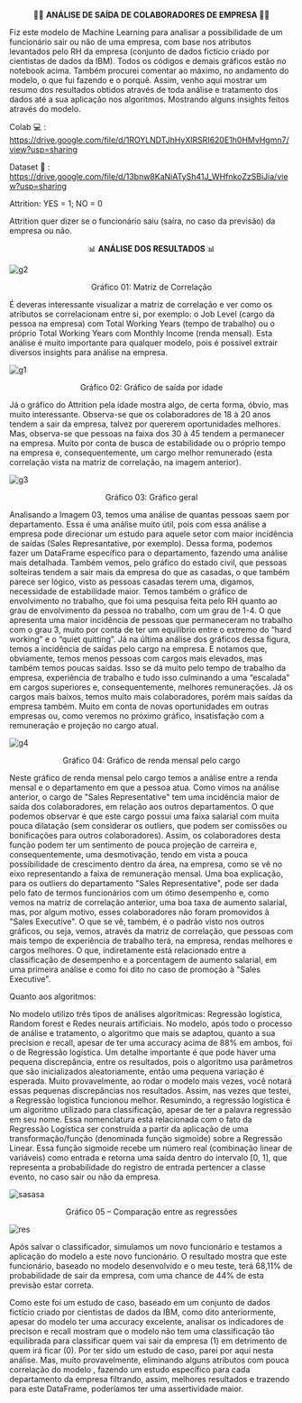 <p align="center"> 
👩‍💼 <b> ANÁLISE DE SAÍDA DE COLABORADORES DE EMPRESA </b> 👩‍💼
<p>




Fiz este modelo de Machine Learning para analisar a possibilidade de um funcionário sair ou não de uma empresa, com base nos atributos levantados pelo RH da empresa (conjunto de dados fictício criado por cientistas de dados da IBM). Todos os códigos e demais gráficos estão no notebook acima. Também procurei comentar ao máximo, no andamento do modelo, o que fui fazendo e o porquê. Assim, venho aqui mostrar um resumo dos resultados obtidos através de toda análise e tratamento dos dados até a sua aplicação nos algoritmos. Mostrando alguns insights feitos através do modelo.
 
  Colab 💻 : https://drive.google.com/file/d/1ROYLNDTJhHyXlRSRI620E1h0HMvHgmn7/view?usp=sharing

Dataset 📑 : https://drive.google.com/file/d/13bnw8KaNiATySh41J_WHfnkoZzSBiJia/view?usp=sharing
  
Attrition: YES = 1; NO = 0
  
Attrition quer dizer se o funcionário saiu (saíra, no caso da previsão) da empresa ou não.

  <p align="center"> 
📊 <b> ANÁLISE DOS RESULTADOS </b> 📊
<p>
 
 ![g2](https://github.com/CeLo93/Analise_de_saida_RH/assets/92175791/6c188941-2ff2-47ae-b2d5-9c85f042fa67)
 <p align="center"> Gráfico 01: Matriz de Correlação <p>

É deveras interessante visualizar a matriz de correlação e ver como os atributos se correlacionam entre si, por exemplo: o Job Level (cargo da pessoa na empresa) com Total Working Years (tempo de trabalho) ou o próprio Total Working Years com Monthly Income (renda mensal). Esta análise é muito importante para qualquer modelo, pois é possível extrair diversos insights para análise na empresa.
 
  ![g1](https://github.com/CeLo93/Analise_de_saida_RH/assets/92175791/ea46a1dc-9030-4ab3-9dcb-10a82f0a6c1c)
 <p align="center"> Gráfico 02: Gráfico de saída por idade <p>
   
  
Já o gráfico do Attrition pela idade mostra algo, de certa forma, óbvio, mas muito interessante. Observa-se que os colaboradores de 18 à 20 anos tendem a sair da empresa, talvez por quererem oportunidades melhores. Mas, observa-se que pessoas na faixa dos 30 à 45 tendem a permanecer na empresa. Muito por conta de busca de estabilidade ou o próprio tempo na empresa e, consequentemente, um cargo melhor remunerado (esta correlação vista na matriz de correlação, na imagem anterior).
  
 ![g3](https://github.com/CeLo93/Analise_de_saida_RH/assets/92175791/9631f14c-e3a2-484e-80e4-76fab4399931)
 <p align="center"> Gráfico 03: Gráfico geral <p>

Analisando a Imagem 03, temos uma análise de quantas pessoas saem por departamento. Essa é uma análise muito útil, pois com essa análise a empresa pode direcionar um estudo para aquele setor com maior incidência de saídas (Sales Represantative, por exemplo). Dessa forma, podemos fazer um DataFrame específico para o departamento, fazendo uma análise mais detalhada. Também vemos, pelo gráfico do estado civil, que pessoas solteiras tendem a sair mais da empresa do que as casadas, o que também parece ser lógico, visto as pessoas casadas terem uma, digamos, necessidade de estabilidade maior. Temos também o gráfico de envolvimento no trabalho, que foi uma pesquisa feita pelo RH quanto ao grau de envolvimento da pessoa no trabalho, com um grau de 1-4. O que apresenta uma maior incidência de pessoas que permaneceram no trabalho com o grau 3, muito por conta de ter um equilíbrio entre o extremo do “hard working” e o “quiet quitting”. Já na última análise dos gráficos dessa figura, temos a incidência de saídas pelo cargo na empresa. E notamos que, obviamente, temos menos pessoas com cargos mais elevados, mas também temos poucas saídas. Isso se dá muito pelo tempo de trabalho da empresa, experiência de trabalho e tudo isso culminando a uma “escalada” em cargos superiores e, consequentemente, melhores remunerações. Já os cargos mais baixos, temos muito mais colaboradores, porém mais saídas da empresa também. Muito em conta de novas oportunidades em outras empresas ou, como veremos no próximo gráfico, insatisfação com a remuneração e projeção no cargo atual.

 ![g4](https://github.com/CeLo93/Analise_de_saida_RH/assets/92175791/94336bd5-427e-4641-8b3b-f44979596b46)
 <p align="center"> Gráfico 04: Gráfico de renda mensal pelo cargo <p>

Neste gráfico de renda mensal pelo cargo temos a análise entre a renda mensal e o departamento em que a pessoa atua. Como vimos na análise anterior, o cargo de "Sales Representative" tem uma incidência maior de saída dos colaboradores, em relação aos outros departamentos. O que podemos observar é que este cargo possui uma faixa salarial com muita pouca dilatação (sem considerar os outliers, que podem ser comissões ou bonificações para outros colaboradores). Assim, os colaboradores desta função podem ter um sentimento de pouca projeção de carreira e, consequentemente, uma desmotivação, tendo em vista a pouca possibilidade de crescimento dentro da área, na empresa, como se vê no eixo representando a faixa de remuneração mensal. Uma boa explicação, para os outliers do departamento "Sales Representative", pode ser dada pelo fato de termos funcionários com um ótimo desempenho e, como vemos na matriz de correlação anterior, uma boa taxa de aumento salarial, mas, por algum motivo, esses colaboradores não foram promovidos à "Sales Executive".  O que se vê, também, é o padrão visto nos outros gráficos, ou seja, vemos, através da matriz de correlação, que pessoas com mais tempo de experiência de trabalho terá, na empresa, rendas melhores e cargos melhores. O que, indiretamente está relacionado entre a classificação de desempenho e a porcentagem de aumento salarial, em uma primeira análise e como foi dito no caso de promoção à "Sales Executive".

Quanto aos algoritmos:
  
No modelo utilizo três tipos de análises algorítmicas: Regressão logística, Random forest e Redes neurais artificiais. No modelo, após todo o processo de análise e tratamento, o algoritmo que mais se adaptou, quanto a sua precision e recall, apesar de ter uma accuracy acima de 88% em ambos, foi o de Regressão logística. Um detalhe importante é que pode haver uma pequena discrepância, entre os resultados, pois o algoritmo usa parâmetros que são inicializados aleatoriamente, então uma pequena variação é esperada. Muito provavelmente, ao rodar o modelo mais vezes, você notará essas pequenas discrepâncias nos resultados. Assim, nas vezes que testei, a Regressão logística funcionou melhor. Resumindo, a regressão logística é um algoritmo utilizado para classificação, apesar de ter a palavra regressão em seu nome. Essa nomenclatura está relacionada com o fato da Regressão Logística ser construída a partir da aplicação de uma transformação/função (denominada função sigmoide) sobre a Regressão Linear. Essa função sigmoide recebe um número real (combinação linear de variáveis) como entrada e retorna uma saída dentro do intervalo [0, 1], que representa a probabilidade do registro de entrada pertencer a classe evento, no caso sair ou não da empresa.
 
   ![sasasa](https://github.com/CeLo93/Analise_de_saida_RH/assets/92175791/9a5e2589-caec-441e-ba06-fc594e92743b)
 <p align="center"> Gráfico 05 – Comparação entre as regressões <p>


![res](https://github.com/CeLo93/Analise_de_saida_RH/assets/92175791/f40f3d11-e5aa-4fda-8b24-1198a7204a85)

Após salvar o classificador, simulamos um novo funcionário e testamos a aplicação do modelo a este novo funcionário. O resultado mostra que este funcionário, baseado no modelo desenvolvido e o meu teste, terá 68,11% de probabilidade de sair da empresa, com uma chance de 44% de esta previsão estar correta.

Como este foi um estudo de caso, baseado em um conjunto de dados fictício criado por cientistas de dados da IBM, como dito anteriormente, apesar do modelo ter uma accuracy excelente, analisar os indicadores de precison e recall mostram que o modelo não tem uma classificação tão equilibrada para classificar quem vai sair da empresa (1) em detrimento de quem irá ficar (0). 
Por ter sido um estudo de caso, parei por aqui nesta análise. Mas, muito provavelmente, eliminando alguns atributos com pouca correlação do modelo , fazendo um estudo específico para cada departamento da empresa filtrando, assim, melhores resultados e trazendo para este DataFrame, poderíamos ter uma assertividade maior.
